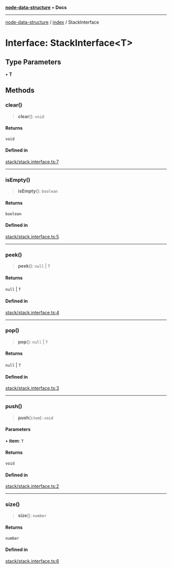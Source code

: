 [**node-data-structure**](../../README.md) • **Docs**

***

[node-data-structure](../../modules.md) / [index](../README.md) / StackInterface

# Interface: StackInterface\<T\>

## Type Parameters

• **T**

## Methods

### clear()

> **clear**(): `void`

#### Returns

`void`

#### Defined in

[stack/stack.interface.ts:7](https://github.com/jun-young1993/data-structure/blob/aceac108cb0dab76587bb5b0477739cbebe8772b/src/stack/stack.interface.ts#L7)

***

### isEmpty()

> **isEmpty**(): `boolean`

#### Returns

`boolean`

#### Defined in

[stack/stack.interface.ts:5](https://github.com/jun-young1993/data-structure/blob/aceac108cb0dab76587bb5b0477739cbebe8772b/src/stack/stack.interface.ts#L5)

***

### peek()

> **peek**(): `null` \| `T`

#### Returns

`null` \| `T`

#### Defined in

[stack/stack.interface.ts:4](https://github.com/jun-young1993/data-structure/blob/aceac108cb0dab76587bb5b0477739cbebe8772b/src/stack/stack.interface.ts#L4)

***

### pop()

> **pop**(): `null` \| `T`

#### Returns

`null` \| `T`

#### Defined in

[stack/stack.interface.ts:3](https://github.com/jun-young1993/data-structure/blob/aceac108cb0dab76587bb5b0477739cbebe8772b/src/stack/stack.interface.ts#L3)

***

### push()

> **push**(`item`): `void`

#### Parameters

• **item**: `T`

#### Returns

`void`

#### Defined in

[stack/stack.interface.ts:2](https://github.com/jun-young1993/data-structure/blob/aceac108cb0dab76587bb5b0477739cbebe8772b/src/stack/stack.interface.ts#L2)

***

### size()

> **size**(): `number`

#### Returns

`number`

#### Defined in

[stack/stack.interface.ts:6](https://github.com/jun-young1993/data-structure/blob/aceac108cb0dab76587bb5b0477739cbebe8772b/src/stack/stack.interface.ts#L6)
